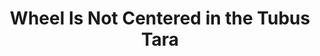 ---
layout: community
category: community
title: "Wheel Is Not Centered in the Tubus Tara "
description: "My Tubus Tara doesn’t line up symmetrically around my front wheel. User error or is this normal?  That would seriously mess with my head! Acceptable margin. Same thing on my two bikes with Tubus mounted. "
isTopLevel: false
isSingleLevel: false
isArticle: false
datePublished: 2022-07-27 07:09:00 +0300
dateModified: 2022-07-27 07:09:00 +0300
published: false
---